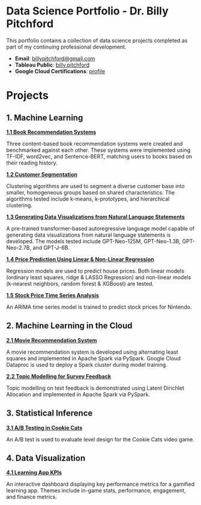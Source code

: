# Data Science Portfolio - Dr. Billy Pitchford
This portfolio contains a collection of data science projects completed as part of my continuing professional development.

- **Email**: [billypitchford@gmail.com](billypitchford@googlemail.com)
- **Tableau Public**: [billy.pitchford](https://public.tableau.com/app/profile/billy.pitchford)
- **Google Cloud Certifications**: [profile](https://www.cloudskillsboost.google/public_profiles/e9f6420d-73e1-4837-8e6a-ef0d1d4f5f62)

# Projects

## 1. Machine Learning

**[1.1 Book Recommendation Systems](https://github.com/earth1987/book-content-based-recommender)**

Three content-based book recommendation systems were created and benchmarked against each other. These systems were implemented using TF-IDF, word2vec, and Sentence-BERT, matching users to books based on their reading history.

**[1.2 Customer Segmentation](https://github.com/earth1987/retail-customer-segmentation)**

Clustering algorithms are used to segment a diverse customer base into smaller, homogeneous groups based on shared characteristics. The algorithms tested include k-means, k-prototypes, and hierarchical clustering.

**[1.3 Generating Data Visualizations from Natural Language Statements](https://github.com/earth1987/Generating-Data-Visualisations-from-Natural-Language-Statements)**

A pre-trained transformer-based autoregressive language model capable of generating data visualizations from natural language statements is developed. The models tested include GPT-Neo-125M, GPT-Neo-1.3B, GPT-Neo-2.7B, and GPT-J-6B.

**[1.4 Price Prediction Using Linear & Non-Linear Regression](https://github.com/earth1987/house-price-regression)**

Regression models are used to predict house prices. Both linear models (ordinary least squares, ridge & LASSO Regression) and non-linear models (k-nearest neighbors, random forest & XGBoost) are tested.

**[1.5 Stock Price Time Series Analysis](https://github.com/earth1987/time-series-stock-prices)**

An ARIMA time series model is trained to predict stock prices for Nintendo.

## 2. Machine Learning in the Cloud

**[2.1 Movie Recommendation System](https://github.com/earth1987/movie-recommender-als)**

A movie recommendation system is developed using alternating least squares and implemented in Apache Spark via PySpark. Google Cloud Dataproc is used to deploy a Spark cluster during model training.

**[2.2 Topic Modelling for Survey Feedback](https://github.com/earth1987/feedback-topic-modelling)**

Topic modelling on text feedback is demonstrated using Latent Dirichlet Allocation and implemented in Apache Spark via PySpark.

## 3. Statistical Inference

**[3.1 A/B Testing in Cookie Cats](https://github.com/earth1987/ab-testing-cookie-cats)**

An A/B test is used to evaluate level design for the Cookie Cats video game.

## 4. Data Visualization

**[4.1 Learning App KPIs](https://public.tableau.com/views/LearningappKPIs/GameKPIs?:language=en-US&:display_count=n&:origin=viz_share_link)**

An interactive dashboard displaying key performance metrics for a gamified learning app. Themes include in-game stats, performance, engagement, and finance metrics.
